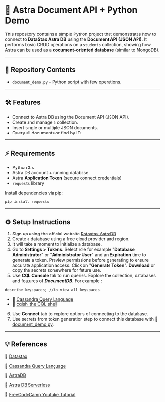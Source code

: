# :memo: Astra Document API + Python Demo

This repository contains a simple Python project that demonstrates how to connect to **DataStax Astra DB** using the **Document API (JSON API)**. It performs basic CRUD operations on a `students` collection, showing how Astra can be used as a **document-oriented database** (similar to MongoDB).

---

## 📂 Repository Contents

- `document_demo.py` – Python script with few operations.  
---

## 🛠️ Features

- Connect to Astra DB using the Document API (JSON API).  
- Create and manage a collection.  
- Insert single or multiple JSON documents.  
- Query all documents or find by ID.

---

## ⚡ Requirements

- Python 3.x  
- Astra DB account + running database  
- Astra **Application Token** (secure connect credentials)  
- `requests` library  

Install dependencies via pip:

```bash
pip install requests
```
---
## ⚙️ Setup Instructions
1. Sign up using the official website [Datastax AstraDB](https://astra.datastax.com/signup)
2. Create a database using a free cloud provider and region.
3. It will take a moment to initialize a database.
4. Go to **Settings > Tokens**. Select role for example "**Database Administrator**" or "**Administrator User**" and an **Expiration** time to generate a token. Preview  permissions before generating to ensure accurate application access. Click on "**Generate Token**". **Download** or copy the secrets somewhere for future use.
5. Use **CQL Console** tab to run queries. Explore the collection, databases and features of  ***DocumentDB***.
For example :
```
describe keyspaces; //to view all keyspaces
```
- :link: [Cassandra Query Language](https://cassandra.apache.org/doc/4.0/cassandra/cql/index.html)
- :link: [cqlsh: the CQL shell](https://cassandra.apache.org/doc/latest/cassandra/managing/tools/cqlsh.html)

6. Use **Connect** tab to explore options of connecting to the database.
7. Use secrets from token generation step to connect this database with :link: [document_demo.py](document_demo.py).

---

## 💡 References
:link: [Datastax](https://www.datastax.com/)

:link: [Cassandra Query Language](https://cassandra.apache.org/doc/4.0/cassandra/cql/index.html)

:link: [AstraDB](https://www.datastax.com/products/datastax-astra)

:link: [Astra DB Serverless](https://docs.datastax.com/en/astra-db-serverless/index.html)

:link: [FreeCodeCamp Youtube Tutorial](https://youtu.be/xh4gy1lbL2k?si=_00BhbDIdw-TnhDF)


